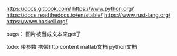 https://docs.gitbook.com/
https://www.python.org/
https://docs.readthedocs.io/en/stable/
https://www.rust-lang.org/
https://www.haskell.org/


bugs：
图片被当成文本来get了



todo:
带参数
携带http content
matlab文档
python文档